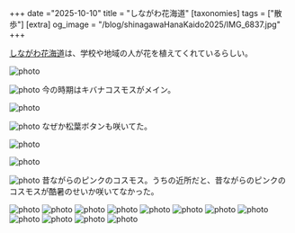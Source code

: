 +++
date ="2025-10-10"
title = "しながわ花海道"
[taxonomies]
tags = ["散歩"]
[extra]
og_image = "/blog/shinagawaHanaKaido2025/IMG_6837.jpg"
+++

[しながわ花海道](https://www.hanakaido.org/)は、学校や地域の人が花を植えてくれているらしい。

![photo](IMG_6819.jpg)

![photo](IMG_6820.jpg)
今の時期はキバナコスモスがメイン。

![photo](IMG_6822.jpg)

![photo](IMG_6823.jpg)
なぜか松葉ボタンも咲いてた。

![photo](IMG_6825.jpg)

![photo](IMG_6828.jpg)

![photo](IMG_6831.jpg)
昔ながらのピンクのコスモス。うちの近所だと、昔ながらのピンクのコスモスが酷暑のせいか咲いてなかった。

![photo](IMG_6834.jpg)
![photo](IMG_6837.jpg)
![photo](IMG_6840.jpg)
![photo](IMG_6844.jpg)
![photo](IMG_6845.jpg)
![photo](IMG_6848.jpg)
![photo](IMG_6851_01.jpg)
![photo](IMG_6852.jpg)
![photo](IMG_6854.jpg)
![photo](IMG_6865.jpg)
![photo](IMG_6866.jpg)
![photo](IMG_6870.jpg)

